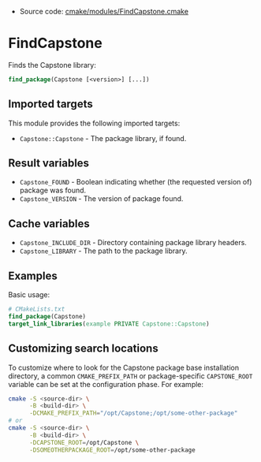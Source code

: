 <!-- This is auto-generated file. -->
* Source code: [cmake/modules/FindCapstone.cmake](https://github.com/petk/php-build-system/blob/master/cmake/cmake/modules/FindCapstone.cmake)

# FindCapstone

Finds the Capstone library:

```cmake
find_package(Capstone [<version>] [...])
```

## Imported targets

This module provides the following imported targets:

* `Capstone::Capstone` - The package library, if found.

## Result variables

* `Capstone_FOUND` - Boolean indicating whether (the requested version of)
  package was found.
* `Capstone_VERSION` - The version of package found.

## Cache variables

* `Capstone_INCLUDE_DIR` - Directory containing package library headers.
* `Capstone_LIBRARY` - The path to the package library.

## Examples

Basic usage:

```cmake
# CMakeLists.txt
find_package(Capstone)
target_link_libraries(example PRIVATE Capstone::Capstone)
```

## Customizing search locations

To customize where to look for the Capstone package base
installation directory, a common `CMAKE_PREFIX_PATH` or
package-specific `CAPSTONE_ROOT` variable can be set at
the configuration phase. For example:

```sh
cmake -S <source-dir> \
      -B <build-dir> \
      -DCMAKE_PREFIX_PATH="/opt/Capstone;/opt/some-other-package"
# or
cmake -S <source-dir> \
      -B <build-dir> \
      -DCAPSTONE_ROOT=/opt/Capstone \
      -DSOMEOTHERPACKAGE_ROOT=/opt/some-other-package
```
